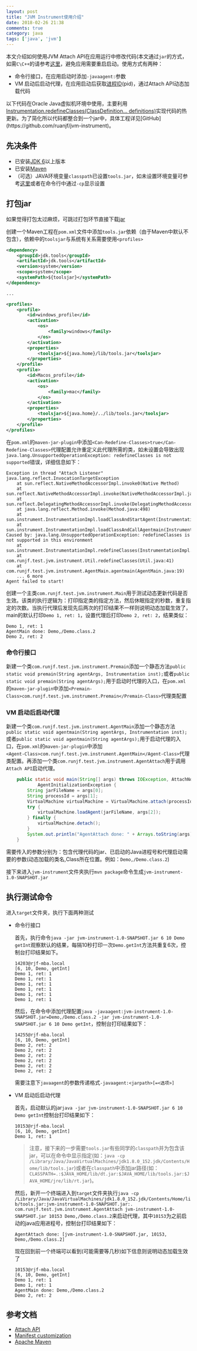 ```yaml
---
layout: post
title: "JVM Instrument使用介绍"
date: 2018-02-26 21:38
comments: true
category: java
tags: ['java', 'jvm']
---
```



本文介绍如何使用JVM Attach API在应用运行中修改代码(本文通过`jar`的方式，如需`C\C++`的请参考[这里](https://yq.aliyun.com/articles/56)，避免应用需要重启启动。使用方式有两种：

- 命令行接口，在应用启动时添加`-javaagent:`参数
- VM 启动后启动代理，在应用启动后获取[进程ID](https://zh.wikipedia.org/wiki/%E8%BF%9B%E7%A8%8BID)(pid)，通过Attach API动态加载代码

以下代码在Oracle Java虚拟机环境中使用，主要利用[Instrumentation.redefineClasses(ClassDefinition... definitions)](https://docs.oracle.com/javase/6/docs/api/java/lang/instrument/Instrumentation.html#redefineClasses(java.lang.instrument.ClassDefinition...))实现代码的热更新。为了简化所以代码都整合到一个jar中，具体工程详见[GitHub](https://github.com/ruanjf/jvm-instrument)。

## 先决条件
- 已安装[JDK 6](http://www.oracle.com/technetwork/java/javase/downloads/index.html)以上版本
- 已安装[Maven](http://maven.apache.org/)
- （可选）JAVA环境变量`classpath`已设置`tools.jar`，如未设置环境变量可参考[这里](http://www.runjf.com/java/java-environment-variable)或者在命令行中通过`-cp`显示设置

## 打包jar
如果觉得打包太过麻烦，可跳过打包环节直接下载[jar](https://github.com/ruanjf/jvm-instrument/releases/download/1.0-beta.1/jvm-instrument-1.0-SNAPSHOT.jar)

创建一个Maven工程在`pom.xml`文件中添加`tools.jar`依赖（由于Maven中默认不包含），依赖中的`toolsjar`与系统有关系需要使用`<profiles>`

```xml
<dependency>
    <groupId>jdk.tools</groupId>
    <artifactId>jdk.tools</artifactId>
    <version>system</version>
    <scope>system</scope>
    <systemPath>${toolsjar}</systemPath>
</dependency>

...

<profiles>
    <profile>
        <id>windows_profile</id>
        <activation>
            <os>
                <family>windows</family>
            </os>
        </activation>
        <properties>
            <toolsjar>${java.home}/lib/tools.jar</toolsjar>
        </properties>
    </profile>
    <profile>
        <id>Macos_profile</id>
        <activation>
            <os>
                <family>mac</family>
            </os>
        </activation>
        <properties>
            <toolsjar>${java.home}/../lib/tools.jar</toolsjar>
        </properties>
    </profile>
</profiles>
```

在`pom.xml`的`maven-jar-plugin`中添加`<Can-Redefine-Classes>true</Can-Redefine-Classes>`代理配置允许重定义此代理所需的类，如未设置会导致出现`java.lang.UnsupportedOperationException: redefineClasses is not supported`错误，详细信息如下：

```
Exception in thread "Attach Listener" java.lang.reflect.InvocationTargetException
	at sun.reflect.NativeMethodAccessorImpl.invoke0(Native Method)
	at sun.reflect.NativeMethodAccessorImpl.invoke(NativeMethodAccessorImpl.java:62)
	at sun.reflect.DelegatingMethodAccessorImpl.invoke(DelegatingMethodAccessorImpl.java:43)
	at java.lang.reflect.Method.invoke(Method.java:498)
	at sun.instrument.InstrumentationImpl.loadClassAndStartAgent(InstrumentationImpl.java:386)
	at sun.instrument.InstrumentationImpl.loadClassAndCallAgentmain(InstrumentationImpl.java:411)
Caused by: java.lang.UnsupportedOperationException: redefineClasses is not supported in this environment
	at sun.instrument.InstrumentationImpl.redefineClasses(InstrumentationImpl.java:156)
	at com.runjf.test.jvm.instrument.Util.redefineClasses(Util.java:41)
	at com.runjf.test.jvm.instrument.AgentMain.agentmain(AgentMain.java:19)
	... 6 more
Agent failed to start!
```

创建一个主类`com.runjf.test.jvm.instrument.Main`用于测试动态更新代码是否生效。该类的执行逻辑为：打印指定类的指定方法，然后休眠指定的秒数，重复指定的次数。当执行代理后发现先后两次的打印结果不一样则说明动态加载生效了，main的默认打印`Demo 1, ret: 1`，设置代理后打印`Demo 2, ret: 2`，结果类似：

```
Demo 1, ret: 1
AgentMain done: Demo,/Demo.class.2
Demo 2, ret: 2
```

### 命令行接口
新建一个类`com.runjf.test.jvm.instrument.Premain`添加一个静态方法`public static void premain(String agentArgs, Instrumentation inst);`或者`public static void premain(String agentArgs);`用于启动时代理的入口，在`pom.xml`的`maven-jar-plugin`中添加`<Premain-Class>com.runjf.test.jvm.instrument.Premain</Premain-Class>`代理类配置

### VM 启动后启动代理
新建一个类`com.runjf.test.jvm.instrument.AgentMain`添加一个静态方法`public static void agentmain(String agentArgs, Instrumentation inst);`或者`public static void agentmain(String agentArgs);`用于启动代理的入口，在`pom.xml`的`maven-jar-plugin`中添加`                            <Agent-Class>com.runjf.test.jvm.instrument.AgentMain</Agent-Class>
`代理类配置。再添加一个类`com.runjf.test.jvm.instrument.AgentAttach`用于调用`Attach API`启动代理。

```java
    public static void main(String[] args) throws IOException, AttachNotSupportedException, AgentLoadException,
            AgentInitializationException {
        String jarFileName = args[0];
        String processId = args[1];
        VirtualMachine virtualMachine = VirtualMachine.attach(processId);
        try {
            virtualMachine.loadAgent(jarFileName, args[2]);
        } finally {
            virtualMachine.detach();
        }
        System.out.println("AgentAttach done: " + Arrays.toString(args));
    }
```

需要传入的参数分别为：包含代理代码的jar、已启动的Java进程号和代理启动需要的参数(动态加载的类名,Class所在位置。例如：`Demo,/Demo.class.2`)


接下来进入`jvm-instrument`文件夹执行`mvn package`命令生成`jvm-instrument-1.0-SNAPSHOT.jar`


## 执行测试命令

进入`target`文件夹，执行下面两种测试

- 命令行接口

    首先，执行命令`java -jar jvm-instrument-1.0-SNAPSHOT.jar 6 10 Demo getInt`观察默认的结果，每隔10秒打印一次`Demo.getInt`方法共重复6次，控制台打印结果如下。
    
    ```
    14203@rjf-mba.local
    [6, 10, Demo, getInt]
    Demo 1, ret: 1
    Demo 1, ret: 1
    Demo 1, ret: 1
    Demo 1, ret: 1
    Demo 1, ret: 1
    Demo 1, ret: 1
    ```
    然后，在命令中添加代理配置`java -javaagent:jvm-instrument-1.0-SNAPSHOT.jar=Demo,/Demo.class.2 -jar jvm-instrument-1.0-SNAPSHOT.jar 6 10 Demo getInt`，控制台打印结果如下：
    
    ```
    14255@rjf-mba.local
    [6, 10, Demo, getInt]
    Demo 2, ret: 2
    Demo 2, ret: 2
    Demo 2, ret: 2
    Demo 2, ret: 2
    Demo 2, ret: 2
    Demo 2, ret: 2
    ```
    需要注意下`javaagent`的参数传递格式`-javaagent:<jarpath>[=<选项>]`

- VM 启动后启动代理

    首先，启动默认的jar`java -jar jvm-instrument-1.0-SNAPSHOT.jar 6 10 Demo getInt`控制台打印结果如下：

    ```
    10153@rjf-mba.local
    [6, 10, Demo, getInt]
    Demo 1, ret: 1
    ```
    > 注意，接下来的一步需要`tools.jar`有些同学的`classpath`并为包含该jar，可以在命令中显示指定(如：`java -cp /Library/Java/JavaVirtualMachines/jdk1.8.0_152.jdk/Contents/Home/lib/tools.jar`)或者在`classpath`中添加jar路径(如：`CLASSPATH=.:$JAVA_HOME/lib/dt.jar:$JAVA_HOME/lib/tools.jar:$JAVA_HOME/jre/lib/rt.jar`)。
    
    然后，新开一个终端进入到`target`文件夹执行`java -cp /Library/Java/JavaVirtualMachines/jdk1.8.0_152.jdk/Contents/Home/lib/tools.jar:jvm-instrument-1.0-SNAPSHOT.jar:. com.runjf.test.jvm.instrument.AgentAttach jvm-instrument-1.0-SNAPSHOT.jar 10153 Demo,/Demo.class.2`来启动代理，其中`10153`为之前启动的java应用进程号，控制台打印结果如下：

    ```
    AgentAttach done: [jvm-instrument-1.0-SNAPSHOT.jar, 10153, Demo,/Demo.class.2]
    ```
    现在回到前一个终端可以看到(可能需要等几秒)如下信息则说明动态加载生效了

    ```
    10153@rjf-mba.local
    [6, 10, Demo, getInt]
    Demo 1, ret: 1
    Demo 1, ret: 1
    AgentMain done: Demo,/Demo.class.2
    Demo 2, ret: 2
    ```

## 参考文档
- [Attach API](https://docs.oracle.com/javase/6/docs/jdk/api/attach/spec/com/sun/tools/attach/VirtualMachine.html)
- [Manifest customization](https://maven.apache.org/plugins/maven-jar-plugin/examples/manifest-customization.html)
- [Apache Maven](https://www.ibm.com/developerworks/cn/java/j-5things13/index.html)


